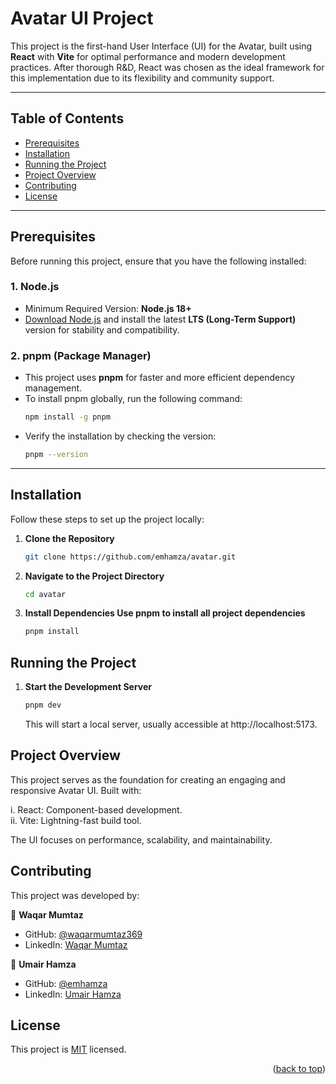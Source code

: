 # Avatar UI Project

This project is the first-hand User Interface (UI) for the Avatar, built using **React** with **Vite** for optimal performance and modern development practices. After thorough R&D, React was chosen as the ideal framework for this implementation due to its flexibility and community support.

---

## Table of Contents

- [Prerequisites](#prerequisites)
- [Installation](#installation)
- [Running the Project](#running-the-project)
- [Project Overview](#project-overview)
- [Contributing](#contributing)
- [License](#license)

---

## Prerequisites

Before running this project, ensure that you have the following installed:

### 1. **Node.js**

- Minimum Required Version: **Node.js 18+**
- [Download Node.js](https://nodejs.org/) and install the latest **LTS (Long-Term Support)** version for stability and compatibility.

### 2. **pnpm** (Package Manager)

- This project uses **pnpm** for faster and more efficient dependency management.
- To install pnpm globally, run the following command:
  ```bash
  npm install -g pnpm
  ```
- Verify the installation by checking the version:
  ```bash
  pnpm --version
  ```

---

## Installation

Follow these steps to set up the project locally:

1. **Clone the Repository**

   ```bash
   git clone https://github.com/emhamza/avatar.git
   ```

2. **Navigate to the Project Directory**

   ```bash
   cd avatar
   ```

3. **Install Dependencies Use pnpm to install all project dependencies**
   ```bash
   pnpm install
   ```

## Running the Project

1. **Start the Development Server**

   ```bash
   pnpm dev

   ```

   This will start a local server, usually accessible at http://localhost:5173.

## Project Overview

This project serves as the foundation for creating an engaging and responsive Avatar UI. Built with:

i. React: Component-based development.</br>
ii. Vite: Lightning-fast build tool.</br>

The UI focuses on performance, scalability, and maintainability.

## Contributing

This project was developed by:

👤 **Waqar Mumtaz**

- GitHub: [@waqarmumtaz369](https://github.com/waqarmumtaz369)
- LinkedIn: [Waqar Mumtaz](https://www.linkedin.com/in/waqarmumtaz/)

👤 **Umair Hamza**

- GitHub: [@emhamza](https://github.com/emhamza)
- LinkedIn: [Umair Hamza](https://www.linkedin.com/in/emhamza/)

## License

This project is [MIT](./LICENSE) licensed.

<p align="right">(<a href="#avatar-ui-project">back to top</a>)</p>
